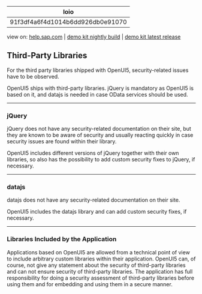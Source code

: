 | loio |
| -----|
| 91f3df4a6f4d1014b6dd926db0e91070 |

<div id="loio">

view on: [help.sap.com](https://help.sap.com/viewer/DRAFT/3237636b137e43519a20ad5513c49ccb/latest/en-US/91f3df4a6f4d1014b6dd926db0e91070.html) | [demo kit nightly build](https://openui5nightly.hana.ondemand.com/#/topic/91f3df4a6f4d1014b6dd926db0e91070) | [demo kit latest release](https://openui5.hana.ondemand.com/#/topic/91f3df4a6f4d1014b6dd926db0e91070)</div>
<!-- loio91f3df4a6f4d1014b6dd926db0e91070 -->

## Third-Party Libraries

For the third party libraries shipped with OpenUI5, security-related issues have to be observed.

OpenUI5 ships with third-party libraries. jQuery is mandatory as OpenUI5 is based on it, and datajs is needed in case OData services should be used.

***

<a name="loio91f3df4a6f4d1014b6dd926db0e91070__section_FD6FE9D65C134965999FB56394A8BCAF"/>

### jQuery

jQuery does not have any security-related documentation on their site, but they are known to be aware of security and usually reacting quickly in case security issues are found within their library.

OpenUI5 includes different versions of jQuery together with their own libraries, so also has the possibility to add custom security fixes to jQuery, if necessary.

***

<a name="loio91f3df4a6f4d1014b6dd926db0e91070__section_7AA7F9054B57493C9612B142FBBF5404"/>

### datajs

datajs does not have any security-related documentation on their site.

OpenUI5 includes the datajs library and can add custom security fixes, if necessary.

***

<a name="loio91f3df4a6f4d1014b6dd926db0e91070__section_C7A8739DF3A140429D4B601B47145DF6"/>

### Libraries Included by the Application

Applications based on OpenUI5 are allowed from a technical point of view to include arbitrary custom libraries within their application. OpenUI5 can, of course, not give any statement about the security of third-party libraries and can not ensure security of third-party libraries. The application has full responsibility for doing a security assessment of third-party libraries before using them and for embedding and using them in a secure manner.

